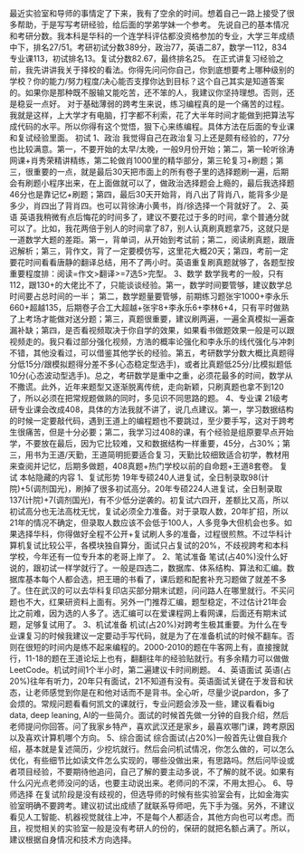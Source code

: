 最近实验室和导师的事情定了下来，我有了空余的时间。想着自己一路上接受了很多帮助，于是写写考研经验，给后面的学弟学妹一个参考。
先说自己的基本情况和考研分数。我本科是华科的一个连学科评估都没资格参加的专业，大学三年成绩中下，排名27/51。考研初试分数389分，政治77，英语二87，数学一112，834专业课113，初试排名13。复试分数82.67，最终排名25。
在正式讲复习经验之前，我先讲讲我关于择校的看法。你得先问问你自己，你到底想要考上哪种级别的学校？你的能力/努力程度/决心能否支撑你达到目标？这个自己其实是知道答案的。如果你是那种既不服输又能吃苦，还不笨的人，我建议你坚持理想。否则，还是稳妥一点好。
对于基础薄弱的跨考生来说，练习编程真的是一个痛苦的过程。我就是这样，上大学才有电脑，打字都不利索，花了大半年时间才能做到把算法写成代码的水平。所以你得有这个觉悟，狠下心来练编程。具体方法在后面的专业课和复试经验里面。
初试
1、政治
我觉得自己在政治复习上还是颇有经验的，77分也比较满意。第一，不要开始的太早/太晚，一般9月份开始；第二，第一轮听徐涛网课+肖秀荣精讲精练，第二轮做肖1000里的精华部分，第三轮复习+刷题；第三，很重要的一点，就是最后30天把市面上的所有卷子里的选择题刷一遍，后期会有刷题小程序出来，在上面做就可以了，做政治选择题会上瘾的，最后我选择题46分也是靠记忆+刷题；第四，最后30天开始背，肖八出了背肖八，能背多少是多少，肖四出了背肖四。也可以背徐涛小黄书，肖/徐选择一个背就好了。
2、英语
英语我稍微有点后悔花的时间多了，建议不要花过于多的时间，拿个普通分就可以了。比如，我花两倍于别人的时间拿了87，别人认真刷真题拿75，这就只是一道数学大题的差距。第一，背单词，从开始到考试前；第二，阅读刷真题，跟唐迟解析；第三，背作文，背了一定要模仿写，这里花大概20天；第四，考前一定要花时间看看唐静的翻译总结，用不了两小时。英语重复刷真题就够了，各题型按重要程度排：阅读=作文>翻译>=7选5>完型。
3、数学
数学我考的一般，只有112，跟130+的大佬比不了，只能谈谈经验。第一，数学时间要管够，建议数学总时间要占总时间的一半；
第二，数学题量要管够，前期练习题张宇1000+李永乐660+超越135，后期卷子合工大超越+张宇8+李永乐6+李林6+4，只有平时做熟了上考场才能做对送分题；第三，真题很重要，建议刷两遍，一遍全真模拟一遍查漏补缺；第四，是否看视频取决于你自学的效果，如果看书做题效果一般是可以跟视频走的。我只看过部分强化视频，方浩的概率论强化和李永乐的线代强化与冲刺不错，其他没看过，可以借鉴其他学长的经验。第五，考研数学分数大概比真题得分低15分/跟模拟题得分差不多(心态稳定型选手)，或者比真题低25分/比模拟题低10分(心态波动型选手)。总之，考研数学是重中之重，必须花最多的时间，数学从不撒谎。此外，近年来题型又逐渐脱离传统，走向新颖，只刷真题也拿不到120了，所以必须在把常规题做熟的同时，多见识不同思路的题。
4、专业课
21级考研专业课会改成408，具体的方法我就不讲了，说几点建议。第一，学习数据结构的时候一定要敲代码，遇到王道上的编程题也不要跳过，至少要手写，这对于跨考生很痛苦，但是十分必要；第二，我学习过408的课，有个经验是组原要早点开始学，不要放在最后，因为它比较难，又和数据结构一样重要，45分，占30%；第三，用书为王道/天勤，王道简明扼要适合复习，天勤比较细致适合初学，教材用来查阅并记忆，后期多做题，408真题+热门学校以前的自命题+王道8套卷。
复试
本帖隐藏的内容
1、复试形势
19年专硕240人进复试，全日制录取98(计院)+5(调剂国光)，刷掉了很多初试高分。20年专硕224人进复试，全日制录取137(计院)+7(调剂国光)，有不少低分逆袭的。初复试六四开，差额比又高，所以初试高分也无法高枕无忧，复试必须全力准备。对于录取人数，20年扩招，所以21年的情况不确定，但录取人数应该不会低于100人，人多竞争大但机会也多。如果选择华科，你得做好全程不公开+复试刷人多的准备，过程很煎熬。不过华科计算机复试比较公平，各模块独自算分，面试只占复试的20%，不歧视跨考和本科学校，今年还有一位专升本的老哥上岸了。
2、笔试准备
笔试(占40%)没什么好说的，跟初试一样学就行了。一般是四选二，数据库、体系结构、算法和汇编。数据库基本每个人都会选，把王珊的书看了，课后题和配套补充习题做了就差不多了。住在武汉的可以去华科复印店买部分期末试题，问问路人在哪里就行。不买问题也不大，红果研资料上面有。另外一门推荐汇编，题型稳定，不过估计21年会比之前难，因为选的人多了。选汇编可以在爱课程网上看网课，后面还有期末试题，足够复试用了。
3、机试准备
机试(占20%)对跨考生极其重要。为什么在专业课复习的时候我建议一定要动手写代码，就是为了在准备机试的时候不翻车。否则在很短的时间内是练不起来编程的。2000-2010的题在牛客网上有，直接搜就行，11-18的题在王道论坛上也有，翻翻往年的经验贴就行。有多余精力可以做做LeetCode。机试时间1个半小时，第二遍建议卡时间刷题。
4、英语面试
英语(占20%)往年有听力，20年只有面试，21不知道有没有。英语面试关键在于发音和状态，让老师感觉到你是在和他对话而不是背书。全心听，尽量少说pardon，多了会烦的。常规问题看看何凯文的课就行，专业问题会涉及一些，建议看看big data, deep leaning, AI的一些简介。面试的时候首先做一分钟的自我介绍，然后老师提问你回答。问了我家乡特产，喜欢武汉还是家乡，最喜欢哪门课，跨考原因以及喜欢计算机哪个方向。
5、综合面试
综合面试(占20%)一般首先让做自我介绍，基本就是复述简历，少挖坑就行。然后会问机试情况，你怎么做的，可以怎么优化，有些细节比如读文件怎么实现的，哪些没做出来，有思路吗。然后问毕设或者项目经验，不要期待他追问，自己了解的要主动多说，不了解的就不说。如果有什么闪光点老师没问的话，也要主动说出来。老师问的不深，不用太担心。
6、导师选择
在复试阶段是没有歧视的，但选导师的时候有些实验室会有，比如金海实验室明确不要跨考。建议初试出成绩了就联系导师吧，先下手为强。另外，不建议看见人工智能、机器视觉就往上冲，不是每个人都适合，其他方向也可以考虑。而且，视觉相关的实验室一般是没有考研人的份的，保研的就把名额占满了。所以，建议根据自身情况和技术方向选择。